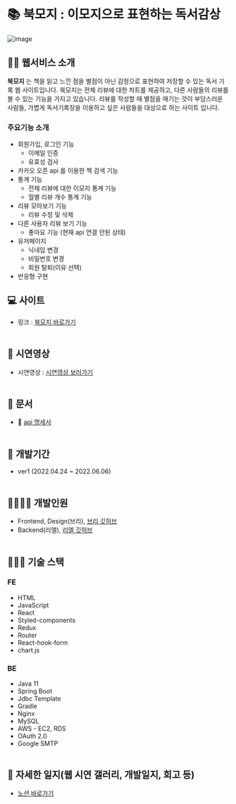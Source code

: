 # 📚 북모지 : 이모지으로 표현하는 독서감상

![image](https://user-images.githubusercontent.com/41052126/172013344-09a7458e-c8c6-4562-b42f-f15ad2a952d5.png)

## 👩‍🏫 웹서비스 소개

**북모지** 는 책을 읽고 느낀 점을 별점이 아닌 감정으로 표현하여 저장할 수 있는 독서 기록 웹 사이트입니다. 북모지는 전체 리뷰에 대한 차트를 제공하고, 다른 사람들의 리뷰를 볼 수 있는 기능을 가지고 있습니다. 리뷰를 작성할 때 별점을 매기는 것이 부담스러운 사람들, 가볍게 독서기록장을 이용하고 싶은 사람들을 대상으로 하는 사이트 입니다.

### 주요기능 소개

- 회원가입, 로그인 기능
  - 이메일 인증
  - 유효성 검사
- 카카오 오픈 api 를 이용한 책 검색 기능
- 통계 기능
  - 전체 리뷰에 대한 이모지 통계 기능
  - 월별 리뷰 개수 통계 기능
- 리뷰 모아보기 기능
  - 리뷰 수정 및 삭제
- 다른 사용자 리뷰 보기 기능
  - 좋아요 기능 (현재 api 연결 안된 상태)
- 유저페이지
  - 닉네임 변경
  - 비밀번호 변경
  - 회원 탈퇴(이유 선택)
- 반응형 구현

## 💻 사이트

- 링크 : [북모지 바로가기](https://bookmoji.netlify.app/)
  <br></br>

## 🎥 시연영상

- 시연영상 : [시연영상 보러가기](https://bookmoji.netlify.app/)
  <br></br>

## 📝 문서

- 💾 [api 명세서](https://docs.google.com/spreadsheets/d/1Asdpkb12oqxwLhNLJsmugVRGKjIvmrwlrwA1VUs1asg/edit#gid=183501716)
  <br></br>

## 📆 개발기간

- ver1 (2022.04.24 ~ 2022.06.06)
  <br></br>

## 👨‍👩‍👧‍👦 개발인원

- Frontend, Design(브리), [브리 깃허브](https://github.com/jyejyes)
- Backend(리엘), [리엘 깃허브](https://github.com/shj718)
  <br></br>

## 👩🏻‍💻 기술 스택

### FE

- HTML
- JavaScript
- React
- Styled-components
- Redux
- Router
- React-hook-form
- chart.js

### BE

- Java 11
- Spring Boot
- Jdbc Template
- Gradle
- Nginx
- MySQL
- AWS - EC2, RDS
- OAuth 2.0
- Google SMTP
  <br></br>

## 🎨 자세한 일지(웹 시연 갤러리, 개발일지, 회고 등)

- [노션 바로가기](https://www.notion.so/Book-Emoji-6d0a1f9abba3488fabbdc1c302f5e313)
